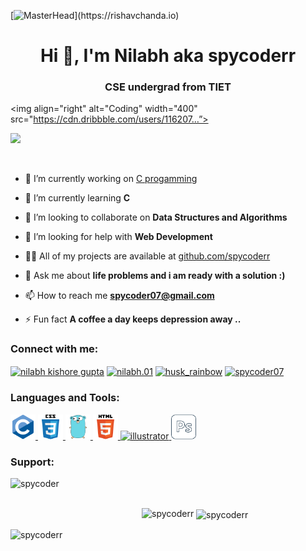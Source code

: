 [![MasterHead](https://1.bp.blogspot.com/-7A4WynwLsM...)](https://rishavchanda.io)



<h1 align="center">Hi 👋, I'm Nilabh aka spycoderr</h1>
<h3 align="center">CSE undergrad from TIET</h3>

<img align="right" alt="Coding" width="400" src="https://cdn.dribbble.com/users/116207…”>

<p align="left"> <a href="https://github.com/ryo-ma/github-profile-trophy"><img src="https://camo.githubusercontent.com/a615ccee1fede08a3322b260a6c9b09fa7c9d76bb410469650b284ebebcaef57/68747470733a2f2f692e70696e696d672e636f6d2f6f726967696e616c732f65382f66342f35332f65386634353334363961336563393765636433353464663436356437333931332e676966" /></a> </p>

<p align="left"> <a href="https://twitter.com/" target="blank"><img src="https://img.shields.io/twitter/follow/?logo=twitter&style=for-the-badge" alt="" /></a> </p>

- 🔭 I’m currently working on [C progamming](https://github.com/spycoderr/programs-in-c-)

- 🌱 I’m currently learning **C**

- 👯 I’m looking to collaborate on **Data Structures and Algorithms**

- 🤝 I’m looking for help with **Web Development**

- 👨‍💻 All of my projects are available at [github.com/spycoderr](github.com/spycoderr)

- 💬 Ask me about **life problems and i am ready with a solution :)**

- 📫 How to reach me **spycoder07@gmail.com**

- ⚡ Fun fact **A coffee a day keeps depression away ..**

<h3 align="left">Connect with me:</h3>
<p align="left">
<a href="https://linkedin.com/in/nilabh kishore gupta" target="blank"><img align="center" src="https://raw.githubusercontent.com/rahuldkjain/github-profile-readme-generator/master/src/images/icons/Social/linked-in-alt.svg" alt="nilabh kishore gupta" height="30" width="40" /></a>
<a href="https://instagram.com/nilabh.01" target="blank"><img align="center" src="https://raw.githubusercontent.com/rahuldkjain/github-profile-readme-generator/master/src/images/icons/Social/instagram.svg" alt="nilabh.01" height="30" width="40" /></a>
<a href="https://www.codechef.com/users/husk_rainbow" target="blank"><img align="center" src="https://cdn.jsdelivr.net/npm/simple-icons@3.1.0/icons/codechef.svg" alt="husk_rainbow" height="30" width="40" /></a>
<a href="https://www.leetcode.com/spycoder07" target="blank"><img align="center" src="https://raw.githubusercontent.com/rahuldkjain/github-profile-readme-generator/master/src/images/icons/Social/leet-code.svg" alt="spycoder07" height="30" width="40" /></a>
</p>

<h3 align="left">Languages and Tools:</h3>
<p align="left"> <a href="https://www.cprogramming.com/" target="_blank" rel="noreferrer"> <img src="https://raw.githubusercontent.com/devicons/devicon/master/icons/c/c-original.svg" alt="c" width="40" height="40"/> </a> <a href="https://www.w3schools.com/css/" target="_blank" rel="noreferrer"> <img src="https://raw.githubusercontent.com/devicons/devicon/master/icons/css3/css3-original-wordmark.svg" alt="css3" width="40" height="40"/> </a> <a href="https://golang.org" target="_blank" rel="noreferrer"> <img src="https://raw.githubusercontent.com/devicons/devicon/master/icons/go/go-original.svg" alt="go" width="40" height="40"/> </a> <a href="https://www.w3.org/html/" target="_blank" rel="noreferrer"> <img src="https://raw.githubusercontent.com/devicons/devicon/master/icons/html5/html5-original-wordmark.svg" alt="html5" width="40" height="40"/> </a> <a href="https://www.adobe.com/in/products/illustrator.html" target="_blank" rel="noreferrer"> <img src="https://www.vectorlogo.zone/logos/adobe_illustrator/adobe_illustrator-icon.svg" alt="illustrator" width="40" height="40"/> </a> <a href="https://www.photoshop.com/en" target="_blank" rel="noreferrer"> <img src="https://raw.githubusercontent.com/devicons/devicon/master/icons/photoshop/photoshop-line.svg" alt="photoshop" width="40" height="40"/> </a> </p>

<h3 align="left">Support:</h3>
<p><a href="https://www.buymeacoffee.com/spycoder"> <img align="left" src="https://cdn.buymeacoffee.com/buttons/v2/default-yellow.png" height="50" width="210" alt="spycoder" /></a></p><br><br>

<p><img align="left" src="https://github-readme-stats.vercel.app/api/top-langs?username=spycoderr&show_icons=true&locale=en&layout=compact" alt="spycoderr" /></p>

<p>&nbsp;<img align="center" src="https://github-readme-stats.vercel.app/api?username=spycoderr&show_icons=true&locale=en" alt="spycoderr" /></p>

<p><img align="center" src="https://github-readme-streak-stats.herokuapp.com/?user=spycoderr&" alt="spycoderr" /></p>
